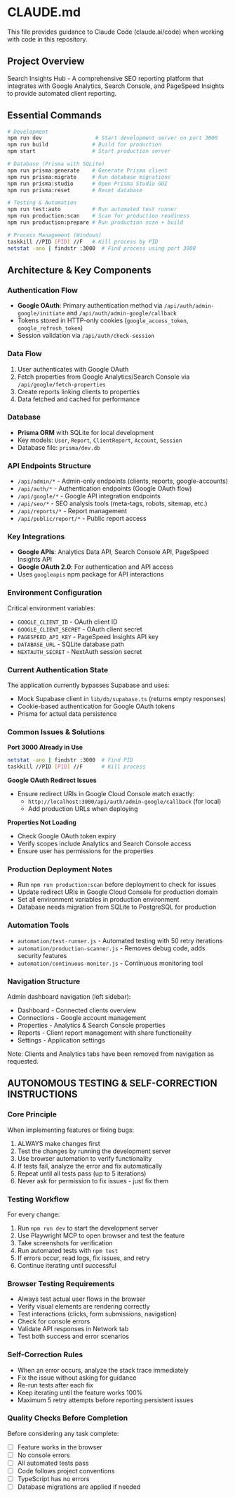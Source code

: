 # CLAUDE.md

This file provides guidance to Claude Code (claude.ai/code) when working with code in this repository.

## Project Overview

Search Insights Hub - A comprehensive SEO reporting platform that integrates with Google Analytics, Search Console, and PageSpeed Insights to provide automated client reporting.

## Essential Commands

```bash
# Development
npm run dev                 # Start development server on port 3000
npm run build              # Build for production
npm start                  # Start production server

# Database (Prisma with SQLite)
npm run prisma:generate    # Generate Prisma client
npm run prisma:migrate     # Run database migrations
npm run prisma:studio      # Open Prisma Studio GUI
npm run prisma:reset       # Reset database

# Testing & Automation
npm run test:auto          # Run automated test runner
npm run production:scan    # Scan for production readiness
npm run production:prepare # Run production scan + build

# Process Management (Windows)
taskkill //PID [PID] //F   # Kill process by PID
netstat -ano | findstr :3000  # Find process using port 3000
```

## Architecture & Key Components

### Authentication Flow
- **Google OAuth**: Primary authentication method via `/api/auth/admin-google/initiate` and `/api/auth/admin-google/callback`
- Tokens stored in HTTP-only cookies (`google_access_token`, `google_refresh_token`)
- Session validation via `/api/auth/check-session`

### Data Flow
1. User authenticates with Google OAuth
2. Fetch properties from Google Analytics/Search Console via `/api/google/fetch-properties`
3. Create reports linking clients to properties
4. Data fetched and cached for performance

### Database
- **Prisma ORM** with SQLite for local development
- Key models: `User`, `Report`, `ClientReport`, `Account`, `Session`
- Database file: `prisma/dev.db`

### API Endpoints Structure
- `/api/admin/*` - Admin-only endpoints (clients, reports, google-accounts)
- `/api/auth/*` - Authentication endpoints (Google OAuth flow)
- `/api/google/*` - Google API integration endpoints
- `/api/seo/*` - SEO analysis tools (meta-tags, robots, sitemap, etc.)
- `/api/reports/*` - Report management
- `/api/public/report/*` - Public report access

### Key Integrations
- **Google APIs**: Analytics Data API, Search Console API, PageSpeed Insights API
- **Google OAuth 2.0**: For authentication and API access
- Uses `googleapis` npm package for API interactions

### Environment Configuration
Critical environment variables:
- `GOOGLE_CLIENT_ID` - OAuth client ID
- `GOOGLE_CLIENT_SECRET` - OAuth client secret  
- `PAGESPEED_API_KEY` - PageSpeed Insights API key
- `DATABASE_URL` - SQLite database path
- `NEXTAUTH_SECRET` - NextAuth session secret

### Current Authentication State
The application currently bypasses Supabase and uses:
- Mock Supabase client in `lib/db/supabase.ts` (returns empty responses)
- Cookie-based authentication for Google OAuth tokens
- Prisma for actual data persistence

### Common Issues & Solutions

**Port 3000 Already in Use**
```bash
netstat -ano | findstr :3000  # Find PID
taskkill //PID [PID] //F      # Kill process
```

**Google OAuth Redirect Issues**
- Ensure redirect URIs in Google Cloud Console match exactly:
  - `http://localhost:3000/api/auth/admin-google/callback` (for local)
  - Add production URLs when deploying

**Properties Not Loading**
- Check Google OAuth token expiry
- Verify scopes include Analytics and Search Console access
- Ensure user has permissions for the properties

### Production Deployment Notes
- Run `npm run production:scan` before deployment to check for issues
- Update redirect URIs in Google Cloud Console for production domain
- Set all environment variables in production environment
- Database needs migration from SQLite to PostgreSQL for production

### Automation Tools
- `automation/test-runner.js` - Automated testing with 50 retry iterations
- `automation/production-scanner.js` - Removes debug code, adds security features
- `automation/continuous-monitor.js` - Continuous monitoring tool

### Navigation Structure
Admin dashboard navigation (left sidebar):
- Dashboard - Connected clients overview
- Connections - Google account management  
- Properties - Analytics & Search Console properties
- Reports - Client report management with share functionality
- Settings - Application settings

Note: Clients and Analytics tabs have been removed from navigation as requested.

## AUTONOMOUS TESTING & SELF-CORRECTION INSTRUCTIONS

### Core Principle
When implementing features or fixing bugs:
1. ALWAYS make changes first
2. Test the changes by running the development server
3. Use browser automation to verify functionality
4. If tests fail, analyze the error and fix automatically
5. Repeat until all tests pass (up to 5 iterations)
6. Never ask for permission to fix issues - just fix them

### Testing Workflow
For every change:
1. Run `npm run dev` to start the development server
2. Use Playwright MCP to open browser and test the feature
3. Take screenshots for verification
4. Run automated tests with `npm test`
5. If errors occur, read logs, fix issues, and retry
6. Continue iterating until successful

### Browser Testing Requirements
- Always test actual user flows in the browser
- Verify visual elements are rendering correctly  
- Test interactions (clicks, form submissions, navigation)
- Check for console errors
- Validate API responses in Network tab
- Test both success and error scenarios

### Self-Correction Rules
- When an error occurs, analyze the stack trace immediately
- Fix the issue without asking for guidance
- Re-run tests after each fix
- Keep iterating until the feature works 100%
- Maximum 5 retry attempts before reporting persistent issues

### Quality Checks Before Completion
Before considering any task complete:
- [ ] Feature works in the browser
- [ ] No console errors
- [ ] All automated tests pass
- [ ] Code follows project conventions
- [ ] TypeScript has no errors
- [ ] Database migrations are applied if needed